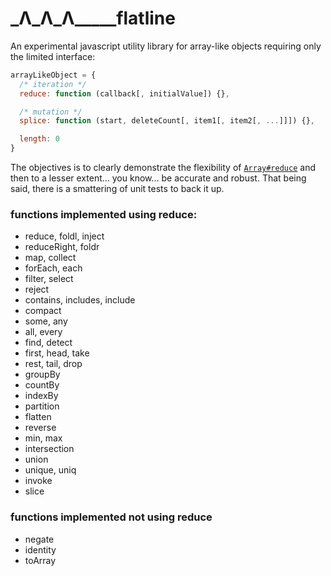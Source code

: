 # \_Λ\_Λ\_Λ\_\_\_\_\_flatline

An experimental javascript utility library for array-like objects requiring only the limited interface:
```javascript
arrayLikeObject = {
  /* iteration */
  reduce: function (callback[, initialValue]) {},

  /* mutation */
  splice: function (start, deleteCount[, item1[, item2[, ...]]]) {},

  length: 0
}
```
The objectives is to clearly demonstrate the flexibility of [`Array#reduce`](https://developer.mozilla.org/en-US/docs/Web/JavaScript/Reference/Global_Objects/Array/Reduce) and then to a lesser extent... you know... be accurate and robust. That being said, there is a smattering of unit tests to back it up.

### functions implemented using reduce:

- reduce, foldl, inject 
- reduceRight, foldr
- map, collect
- forEach, each
- filter, select
- reject
- contains, includes, include
- compact
- some, any
- all, every
- find, detect
- first, head, take
- rest, tail, drop
- groupBy
- countBy
- indexBy
- partition
- flatten
- reverse
- min, max
- intersection
- union
- unique, uniq
- invoke
- slice

### functions implemented not using reduce

- negate
- identity
- toArray
